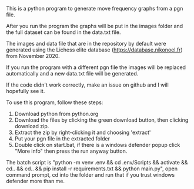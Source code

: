 This is a python program to generate move frequency graphs from a pgn file.

After you run the program the graphs will be put in the images folder and the full dataset can be found in the data.txt file.

The images and data file that are in the repository by default were generated using the Lichess elite database (https://database.nikonoel.fr) from November 2020.

If you run the program with a different pgn file the images will be replaced automatically and a new data.txt file will be generated.

If the code didn't work correctly, make an issue on github and I will hopefully see it.

To use this program, follow these steps:

1. Download python from python.org
2. Download the files by clicking the green download button, then clicking download zip.
3. Extract the zip by right-clicking it and choosing 'extract'
4. Put your pgn file in the extracted folder
5. Double click on start.bat, if there is a windows defender popup click "More info" then press the run anyway button.

The batch script is "python -m venv .env && cd .env/Scripts && activate && cd.. && cd.. && pip install -r requirements.txt && python main.py", open command prompt, cd into the folder and run that if you trust windows defender more than me.
